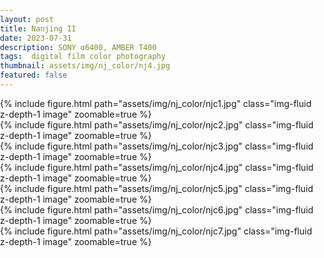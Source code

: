 ```yaml
---
layout: post
title: Nanjing II
date: 2023-07-31
description: SONY α6400, AMBER T400
tags:  digital film color photography 
thumbnail: assets/img/nj_color/nj4.jpg
featured: false
---
```


<style>
    body {
        margin: 0;
        padding: 0;
    }
    .image-container {
        display: flex;
        flex-direction: column;
        align-items: center;
    }
    .image {
        width: 100%;
        max-width: 100%;
        height: auto;
    }
</style>

<div class="image-container">
    <div class="row">
        <div class="col-12 col-md-6">
            {% include figure.html path="assets/img/nj_color/njc1.jpg" class="img-fluid z-depth-1 image" zoomable=true %}
        </div>
        <div class="col-12 col-md-6">
            {% include figure.html path="assets/img/nj_color/njc2.jpg" class="img-fluid z-depth-1 image" zoomable=true %}
        </div>
        <div class="row">
        <div class="col-12 col-md-6">
            {% include figure.html path="assets/img/nj_color/njc3.jpg" class="img-fluid z-depth-1 image" zoomable=true %}
        </div>
        <div class="col-12 col-md-6">
            {% include figure.html path="assets/img/nj_color/njc4.jpg" class="img-fluid z-depth-1 image" zoomable=true %}
        </div>
    <div class="row">
        <div class="col-12">
            {% include figure.html path="assets/img/nj_color/njc5.jpg" class="img-fluid z-depth-1 image" zoomable=true %}
        </div>
    </div>
    <div class="row">
        <div class="col-12">
            {% include figure.html path="assets/img/nj_color/njc6.jpg" class="img-fluid z-depth-1 image" zoomable=true %}
        </div>
    </div>
    <div class="row">
        <div class="col-12">
            {% include figure.html path="assets/img/nj_color/njc7.jpg" class="img-fluid z-depth-1 image" zoomable=true %}
        </div>
    </div>
     
</div>





